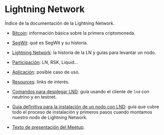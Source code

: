 # Lightning Network

Índice de la documentación de la Lightning Network. 

- [Bitcoin](lightning-network/1.0_Bitcoin.md): información básica sobre la primera criptomoneda.

- [SegWit](lightning-network/1.1_SegWit.md): qué es SegWit y su historia.

- [Lightning Network](lightning-network/2_LightningNetwork.md): la historia de la LN y guías para levantar un nodo.

- [Participación](lightning-network/3_Participación.md): LN, RSK, Liquid...

- [Aplicación](lightning-network/4_Aplicación.md): posible caso de uso.

- [Resources](lightning-network/5_Resources.md): links de interés.

- [Comandos para desplegar LND](lightning-network/6_Comandos_para_desplegar_LND.md): guía usando el cliente de `lnd` con neutrino y en testnet.

- [Guía definitiva para la instalación de un nodo con LND](lightning-network/7_Guía_definitiva_para_la_instalación_un_nodo_de_LND_y_primeras_interacciones.md): guía que cubre todo el proceso de instalación y primeros pasos cuando montamos nuestro nodo de Lightning Network.

- [Texto de presentación del Meetup](lightning-network/README.md).